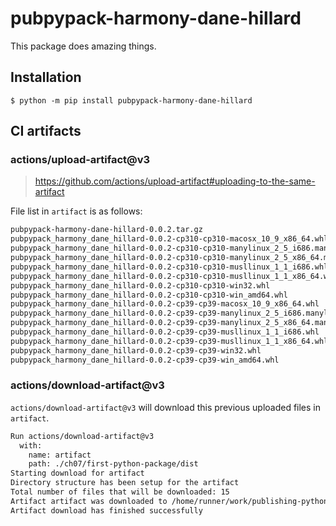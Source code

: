 # pubpypack-harmony-dane-hillard

This package does amazing things.

## Installation

```shell
$ python -m pip install pubpypack-harmony-dane-hillard
```

## CI artifacts
### actions/upload-artifact@v3
> https://github.com/actions/upload-artifact#uploading-to-the-same-artifact

File list in `artifact` is as follows:
```bash
pubpypack-harmony-dane-hillard-0.0.2.tar.gz
pubpypack_harmony_dane_hillard-0.0.2-cp310-cp310-macosx_10_9_x86_64.whl
pubpypack_harmony_dane_hillard-0.0.2-cp310-cp310-manylinux_2_5_i686.manylinux1_i686.manylinux_2_17_i686.manylinux2014_i686.whl
pubpypack_harmony_dane_hillard-0.0.2-cp310-cp310-manylinux_2_5_x86_64.manylinux1_x86_64.manylinux_2_17_x86_64.manylinux2014_x86_64.whl
pubpypack_harmony_dane_hillard-0.0.2-cp310-cp310-musllinux_1_1_i686.whl
pubpypack_harmony_dane_hillard-0.0.2-cp310-cp310-musllinux_1_1_x86_64.whl
pubpypack_harmony_dane_hillard-0.0.2-cp310-cp310-win32.whl
pubpypack_harmony_dane_hillard-0.0.2-cp310-cp310-win_amd64.whl
pubpypack_harmony_dane_hillard-0.0.2-cp39-cp39-macosx_10_9_x86_64.whl
pubpypack_harmony_dane_hillard-0.0.2-cp39-cp39-manylinux_2_5_i686.manylinux1_i686.manylinux_2_17_i686.manylinux2014_i686.whl
pubpypack_harmony_dane_hillard-0.0.2-cp39-cp39-manylinux_2_5_x86_64.manylinux1_x86_64.manylinux_2_17_x86_64.manylinux2014_x86_64.whl
pubpypack_harmony_dane_hillard-0.0.2-cp39-cp39-musllinux_1_1_i686.whl
pubpypack_harmony_dane_hillard-0.0.2-cp39-cp39-musllinux_1_1_x86_64.whl
pubpypack_harmony_dane_hillard-0.0.2-cp39-cp39-win32.whl
pubpypack_harmony_dane_hillard-0.0.2-cp39-cp39-win_amd64.whl
```

### actions/download-artifact@v3
`actions/download-artifact@v3` will download this previous uploaded files in `artifact`.
```bash
Run actions/download-artifact@v3
  with:
    name: artifact
    path: ./ch07/first-python-package/dist
Starting download for artifact
Directory structure has been setup for the artifact
Total number of files that will be downloaded: 15
Artifact artifact was downloaded to /home/runner/work/publishing-python-packages/publishing-python-packages/ch07/first-python-package/dist
Artifact download has finished successfully
```
